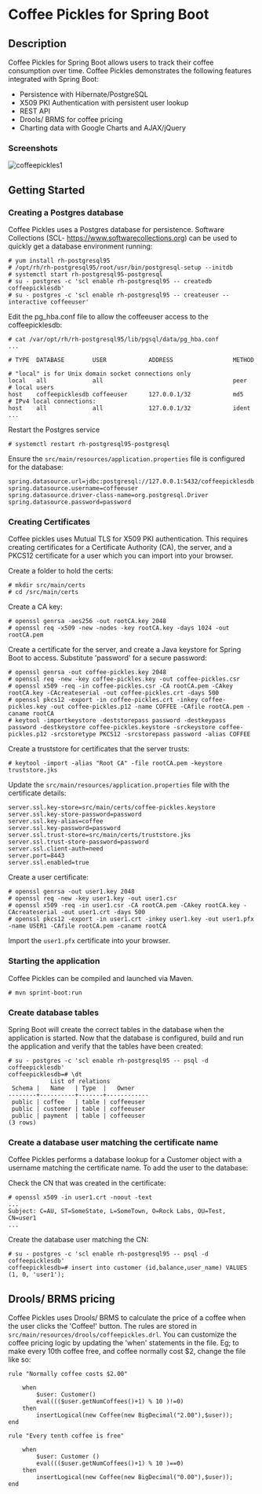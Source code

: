 # Coffee Pickles for Spring Boot

## Description

Coffee Pickles for Spring Boot allows users to track their coffee consumption over time. Coffee Pickles demonstrates the following features integrated with Spring Boot:

* Persistence with Hibernate/PostgreSQL
* X509 PKI Authentication with persistent user lookup
* REST API
* Drools/ BRMS for coffee pricing
* Charting data with Google Charts and AJAX/jQuery

### Screenshots

![coffeepickles1](http://i.imgur.com/ZFpAJly.png)

## Getting Started

### Creating a Postgres database

Coffee Pickles uses a Postgres database for persistence. Software Collections (SCL- https://www.softwarecollections.org) can be used to quickly get a database environment running:

```
# yum install rh-postgresql95
# /opt/rh/rh-postgresql95/root/usr/bin/postgresql-setup --initdb
# systemctl start rh-postgresql95-postgresql
# su - postgres -c 'scl enable rh-postgresql95 -- createdb coffeepicklesdb'
# su - postgres -c 'scl enable rh-postgresql95 -- createuser --interactive coffeeuser'
```
Edit the pg_hba.conf file to allow the coffeeuser access to the coffeepicklesdb:

```
# cat /var/opt/rh/rh-postgresql95/lib/pgsql/data/pg_hba.conf
...

# TYPE  DATABASE        USER            ADDRESS                 METHOD

# "local" is for Unix domain socket connections only
local   all             all                                     peer
# local users
host    coffeepicklesdb coffeeuser      127.0.0.1/32            md5
# IPv4 local connections:
host    all             all             127.0.0.1/32            ident
...
```
Restart the Postgres service
```
# systemctl restart rh-postgresql95-postgresql
```
Ensure the `src/main/resources/application.properties` file is configured for the database:

```
spring.datasource.url=jdbc:postgresql://127.0.0.1:5432/coffeepicklesdb
spring.datasource.username=coffeeuser
spring.datasource.driver-class-name=org.postgresql.Driver
spring.datasource.password=password
```

### Creating Certificates

Coffee pickles uses Mutual TLS for X509 PKI authentication. This requires creating certificates for a Certificate Authority (CA), the server, and a PKCS12 certificate for a user which you can import into your browser.

Create a folder to hold the certs:
```
# mkdir src/main/certs
# cd /src/main/certs
```
Create a CA key:
```
# openssl genrsa -aes256 -out rootCA.key 2048
# openssl req -x509 -new -nodes -key rootCA.key -days 1024 -out rootCA.pem
```
Create a certificate for the server, and create a Java keystore for Spring Boot to access. Substitute 'password' for a secure password:
```
# openssl genrsa -out coffee-pickles.key 2048
# openssl req -new -key coffee-pickles.key -out coffee-pickles.csr
# openssl x509 -req -in coffee-pickles.csr -CA rootCA.pem -CAkey rootCA.key -CAcreateserial -out coffee-pickles.crt -days 500
# openssl pkcs12 -export -in coffee-pickles.crt -inkey coffee-pickles.key -out coffee-pickles.p12 -name COFFEE -CAfile rootCA.pem -caname rootCA
# keytool -importkeystore -deststorepass password -destkeypass password -destkeystore coffee-pickles.keystore -srckeystore coffee-pickles.p12 -srcstoretype PKCS12 -srcstorepass password -alias COFFEE
```
Create a truststore for certificates that the server trusts:
```
# keytool -import -alias "Root CA" -file rootCA.pem -keystore truststore.jks
```

Update the `src/main/resources/application.properties` file with the certificate details:
```
server.ssl.key-store=src/main/certs/coffee-pickles.keystore
server.ssl.key-store-password=password
server.ssl.key-alias=coffee
server.ssl.key-password=password
server.ssl.trust-store=src/main/certs/truststore.jks
server.ssl.trust-store-password=password
server.ssl.client-auth=need
server.port=8443
server.ssl.enabled=true
```
Create a user certificate:
```
# openssl genrsa -out user1.key 2048
# openssl req -new -key user1.key -out user1.csr
# openssl x509 -req -in user1.csr -CA rootCA.pem -CAkey rootCA.key -CAcreateserial -out user1.crt -days 500
# openssl pkcs12 -export -in user1.crt -inkey user1.key -out user1.pfx -name USER1 -CAfile rootCA.pem -caname rootCA
```
Import the `user1.pfx` certificate into your browser.

### Starting the application

Coffee Pickles can be compiled and launched via Maven.

```
# mvn sprint-boot:run
```

### Create database tables

Spring Boot will create the correct tables in the database when the application is started. Now that the database is configured, build and run the application and verify that the tables have been created:

```
# su - postgres -c 'scl enable rh-postgresql95 -- psql -d coffeepicklesdb'
coffeepicklesdb=# \dt
            List of relations
 Schema |   Name   | Type  |   Owner
--------+----------+-------+------------
 public | coffee   | table | coffeeuser
 public | customer | table | coffeeuser
 public | payment  | table | coffeeuser
(3 rows)
```

### Create a database user matching the certificate name

Coffee Pickles performs a database lookup for a Customer object with a username matching the certificate name. To add the user to the database:

Check the CN that was created in the certificate:
```
# openssl x509 -in user1.crt -noout -text
...
Subject: C=AU, ST=SomeState, L=SomeTown, O=Rock Labs, OU=Test, CN=user1
...
```
Create the database user matching the CN:

```
# su - postgres -c 'scl enable rh-postgresql95 -- psql -d coffeepicklesdb'
coffeepicklesdb=# insert into customer (id,balance,user_name) VALUES (1, 0, 'user1');
```

## Drools/ BRMS pricing

Coffee Pickles uses Drools/ BRMS to calculate the price of a coffee when the user clicks the 'Coffee!' button. The rules are stored in `src/main/resources/drools/coffeepickles.drl`. You can customize the coffee pricing logic by updating the 'when' statements in the file. Eg; to make every 10th coffee free, and coffee normally cost $2, change the file like so:
```
rule "Normally coffee costs $2.00"

    when
        $user: Customer()
        eval((($user.getNumCoffees()+1) % 10 )!=0)
    then
        insertLogical(new Coffee(new BigDecimal("2.00"),$user));
end

rule "Every tenth coffee is free"

    when
        $user: Customer ()
        eval((($user.getNumCoffees()+1) % 10 )==0)
    then
        insertLogical(new Coffee(new BigDecimal("0.00"),$user));
end
```


